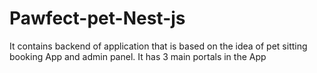 # Pawfect-pet-Nest-js
It contains backend of application that is based on the idea of pet sitting booking App and admin panel. It has 3 main portals in the App  
